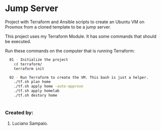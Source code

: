 # Jump Server
Project with Terraform and Ansible scripts to create an Ubuntu VM on Proxmox from a cloned template to be a jump server.

This project uses my Terraform Module. It has some commands that should be executed.

Run these commands on the computer that is running Terraform:
```bash
  01 - Initialize the project
    cd terraform/
    terraform init

  02 - Run Terraform to create the VM. This bash is just a helper.
    ./tf.sh plan home
    ./tf.sh apply home -auto-approve
    ./tf.sh apply homelab
    ./tf.sh destory home
```

#
### Created by:

1. Luciano Sampaio.
